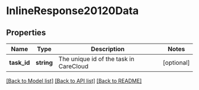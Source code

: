 # InlineResponse20120Data

## Properties
Name | Type | Description | Notes
------------ | ------------- | ------------- | -------------
**task_id** | **string** | The unique id of the task in CareCloud | [optional] 

[[Back to Model list]](../../README.md#documentation-for-models) [[Back to API list]](../../README.md#documentation-for-api-endpoints) [[Back to README]](../../README.md)

